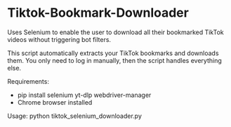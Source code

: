 # Tiktok-Bookmark-Downloader

Uses Selenium to enable the user to download all their bookmarked TikTok videos without triggering bot filters.

This script automatically extracts your TikTok bookmarks and downloads them.
You only need to log in manually, then the script handles everything else.

Requirements:
- pip install selenium yt-dlp webdriver-manager
- Chrome browser installed

Usage:
python tiktok_selenium_downloader.py
